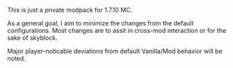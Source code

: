 This is just a private modpack for 1.7.10 MC.

As a general goal, I aim to minimize the changes from the default configurations.  Most changes are to assit in cross-mod interaction or for the sake of skyblock.

Major player-noticable deviations from default Vanilla/Mod behavior will be noted.
